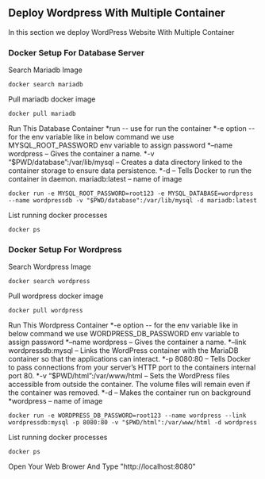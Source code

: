 ## Deploy Wordpress With Multiple Container 
In this section we deploy WordPress Website With Multiple Container

### Docker Setup For Database Server 

Search Mariadb Image
```
docker search mariadb
```

Pull mariadb docker image
```
docker pull mariadb
```

Run This Database Container 
*run -- use for run the container
*-e option -- for the env variable like in below command we use MYSQL_ROOT_PASSWORD env variable to assign password
*–name wordpress – Gives the container a name.
*-v “$PWD/database”:/var/lib/mysql – Creates a data directory linked to the container storage to ensure data persistence.
*-d – Tells Docker to run the container in daemon.
mariadb:latest – name of image
```
docker run -e MYSQL_ROOT_PASSWORD=root123 -e MYSQL_DATABASE=wordpress --name wordpressdb -v "$PWD/database":/var/lib/mysql -d mariadb:latest
```

List running docker processes 
```
docker ps
```


### Docker Setup For Wordpress

Search Wordpress Image
```
docker search wordpress
```

Pull wordpress docker image
```
docker pull wordpress
```

Run This Wordpress Container
*-e option -- for the env variable like in below command we use WORDPRESS_DB_PASSWORD env variable to assign password
*–name wordpress – Gives the container a name.
*–link wordpressdb:mysql – Links the WordPress container with the MariaDB container so that the applications can interact.
*-p 8080:80 – Tells Docker to pass connections from your server’s HTTP port to the containers internal port 80.
*-v “$PWD/html”:/var/www/html – Sets the WordPress files accessible from outside the container. The volume files will remain even if the container was removed.
*-d – Makes the container run on background
*wordpress – name of image
```
docker run -e WORDPRESS_DB_PASSWORD=root123 --name wordpress --link wordpressdb:mysql -p 8080:80 -v "$PWD/html":/var/www/html -d wordpress
```

List running docker processes
```
docker ps
```
Open Your Web Brower And Type "http://localhost:8080"
